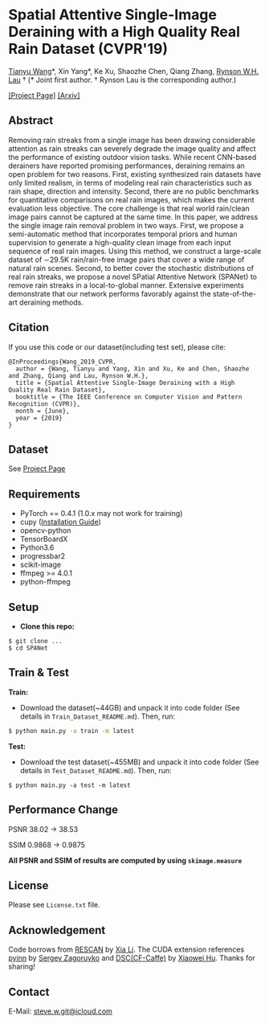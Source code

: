 # Spatial Attentive Single-Image Deraining with a High Quality Real Rain Dataset (CVPR'19)
[Tianyu Wang](https://stevewongv.github.io)\*, Xin Yang\*, Ke Xu, Shaozhe Chen, Qiang Zhang, [Rynson W.H. Lau](http://www.cs.cityu.edu.hk/~rynson/) † 
(\* Joint first author. † Rynson Lau is the corresponding author.)

[\[Project Page\]](https://stevewongv.github.io/derain-project.html) [\[Arxiv\]](https://arxiv.org/abs/1904.01538) 

## Abstract
Removing rain streaks from a single image has been drawing considerable attention as rain streaks can severely degrade the image quality and affect the performance of existing outdoor vision tasks. While recent CNN-based derainers have reported promising performances, deraining remains an open problem for two reasons. First, existing synthesized rain datasets have only limited realism, in terms of modeling real rain characteristics such as rain shape, direction and intensity. Second, there are no public benchmarks for quantitative comparisons on real rain images, which makes the current evaluation less objective. The core challenge is that real world rain/clean image pairs cannot be captured at the same time. In this paper, we address the single image rain removal problem in two ways. First, we propose a semi-automatic method that incorporates temporal priors and human supervision to generate a high-quality clean image from each input sequence of real rain images. Using this method, we construct a large-scale dataset of ∼29.5K rain/rain-free image pairs that cover a wide range of natural rain scenes. Second, to better cover the stochastic distributions of real rain streaks, we propose a novel SPatial Attentive Network (SPANet) to remove rain streaks in a local-to-global manner. Extensive experiments demonstrate that our network performs favorably against the state-of-the-art deraining methods.

## Citation
If you use this code or our dataset(including test set), please cite:

```
@InProceedings{Wang_2019_CVPR,
  author = {Wang, Tianyu and Yang, Xin and Xu, Ke and Chen, Shaozhe and Zhang, Qiang and Lau, Rynson W.H.},
  title = {Spatial Attentive Single-Image Deraining with a High Quality Real Rain Dataset},
  booktitle = {The IEEE Conference on Computer Vision and Pattern Recognition (CVPR)},
  month = {June},
  year = {2019}
}
```

## Dataset
See [Project Page](https://stevewongv.github.io/derain-project.html)

## Requirements
* PyTorch == 0.4.1 (1.0.x may not work for training)
* cupy ([Installation Guide](https://docs-cupy.chainer.org/en/stable/install.html#install-cupy))
* opencv-python
* TensorBoardX
* Python3.6
* progressbar2
* scikit-image
* ffmpeg >= 4.0.1
* python-ffmpeg

## Setup
* **Clone this repo:**

```git
$ git clone ...
$ cd SPANet
```

## Train & Test
**Train:**
* Download the dataset(~44GB) and unpack it into code folder (See details in `Train_Dataset_README.md`). Then, run:

```bash
$ python main.py -a train -m latest
```

**Test:**
* Download the test dataset(~455MB) and unpack it into code folder (See details in `Test_Dataset_README.md`). Then, run: 

```
$ python main.py -a test -m latest
```

## Performance Change

PSNR 38.02 -> 38.53

SSIM 0.9868 -> 0.9875

**All PSNR and SSIM of results are computed by using `skimage.measure`**

## License
Please see `License.txt` file.

## Acknowledgement 

Code borrows from [RESCAN](https://github.com/XiaLiPKU/RESCAN) by [Xia Li](https://github.com/XiaLiPKU). The CUDA extension references [pyinn](https://github.com/szagoruyko/pyinn) by [Sergey Zagoruyko](https://github.com/szagoruyko) and [DSC(CF-Caffe)](https://github.com/xw-hu/CF-Caffe) by [Xiaowei Hu](https://github.com/xw-hu). Thanks for sharing!

## Contact
E-Mail: steve.w.git@icloud.com

